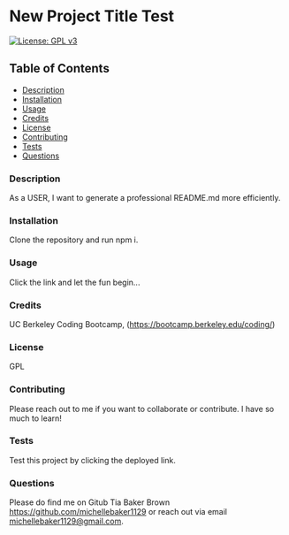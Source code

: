 # New Project Title Test

[![License: GPL v3](https://img.shields.io/badge/License-GPLv3-blue.svg)](https://www.gnu.org/licenses/gpl-3.0)

## Table of Contents
- [Description](#description)
- [Installation](#installation)
- [Usage](#usage)
- [Credits](#credits)
- [License](#license)
- [Contributing](#contributing)
- [Tests](#tests)
- [Questions](#questions)



### Description
As a USER, I want to generate a professional README.md more efficiently. 

### Installation
Clone the repository and run npm i.

### Usage
Click the link and let the fun begin...

### Credits
UC Berkeley Coding Bootcamp, (https://bootcamp.berkeley.edu/coding/)

### License
GPL

### Contributing
Please reach out to me if you want to collaborate or contribute. I have so much to learn!

### Tests
Test this project by clicking the deployed link.

### Questions
Please do find me on Gitub Tia Baker Brown https://github.com/michellebaker1129 or reach out via email michellebaker1129@gmail.com.


